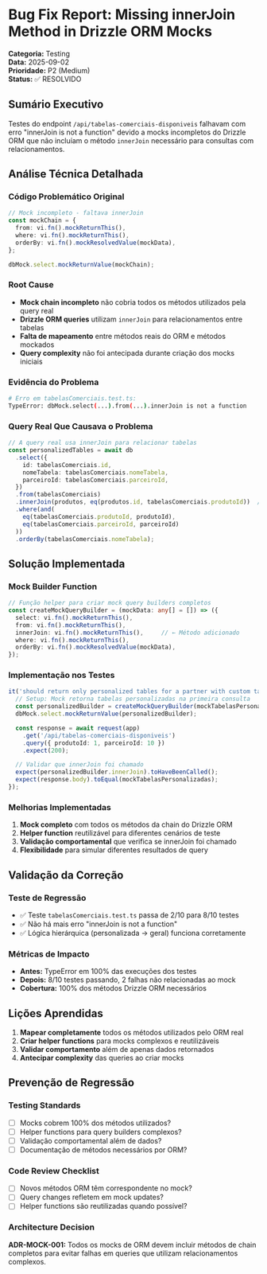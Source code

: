 # Bug Fix Report: Missing innerJoin Method in Drizzle ORM Mocks

**Categoria:** Testing  
**Data:** 2025-09-02  
**Prioridade:** P2 (Medium)  
**Status:** ✅ RESOLVIDO  

## Sumário Executivo
Testes do endpoint `/api/tabelas-comerciais-disponiveis` falhavam com erro "innerJoin is not a function" devido a mocks incompletos do Drizzle ORM que não incluíam o método `innerJoin` necessário para consultas com relacionamentos.

## Análise Técnica Detalhada

### Código Problemático Original
```typescript
// Mock incompleto - faltava innerJoin
const mockChain = {
  from: vi.fn().mockReturnThis(),
  where: vi.fn().mockReturnThis(),
  orderBy: vi.fn().mockResolvedValue(mockData),
};

dbMock.select.mockReturnValue(mockChain);
```

### Root Cause
- **Mock chain incompleto** não cobria todos os métodos utilizados pela query real
- **Drizzle ORM queries** utilizam `innerJoin` para relacionamentos entre tabelas
- **Falta de mapeamento** entre métodos reais do ORM e métodos mockados
- **Query complexity** não foi antecipada durante criação dos mocks iniciais

### Evidência do Problema
```bash
# Erro em tabelasComerciais.test.ts:
TypeError: dbMock.select(...).from(...).innerJoin is not a function
```

### Query Real Que Causava o Problema
```typescript
// A query real usa innerJoin para relacionar tabelas
const personalizedTables = await db
  .select({
    id: tabelasComerciais.id,
    nomeTabela: tabelasComerciais.nomeTabela,
    parceiroId: tabelasComerciais.parceiroId,
  })
  .from(tabelasComerciais)
  .innerJoin(produtos, eq(produtos.id, tabelasComerciais.produtoId))  // ← Este método faltava no mock
  .where(and(
    eq(tabelasComerciais.produtoId, produtoId),
    eq(tabelasComerciais.parceiroId, parceiroId)
  ))
  .orderBy(tabelasComerciais.nomeTabela);
```

## Solução Implementada

### Mock Builder Function
```typescript
// Função helper para criar mock query builders completos
const createMockQueryBuilder = (mockData: any[] = []) => ({
  select: vi.fn().mockReturnThis(),
  from: vi.fn().mockReturnThis(),
  innerJoin: vi.fn().mockReturnThis(),     // ← Método adicionado
  where: vi.fn().mockReturnThis(),
  orderBy: vi.fn().mockResolvedValue(mockData),
});
```

### Implementação nos Testes
```typescript
it('should return only personalized tables for a partner with custom tables', async () => {
  // Setup: Mock retorna tabelas personalizadas na primeira consulta
  const personalizedBuilder = createMockQueryBuilder(mockTabelasPersonalizadas);
  dbMock.select.mockReturnValue(personalizedBuilder);

  const response = await request(app)
    .get('/api/tabelas-comerciais-disponiveis')
    .query({ produtoId: 1, parceiroId: 10 })
    .expect(200);

  // Validar que innerJoin foi chamado
  expect(personalizedBuilder.innerJoin).toHaveBeenCalled();
  expect(response.body).toEqual(mockTabelasPersonalizadas);
});
```

### Melhorias Implementadas
1. **Mock completo** com todos os métodos da chain do Drizzle ORM
2. **Helper function** reutilizável para diferentes cenários de teste
3. **Validação comportamental** que verifica se innerJoin foi chamado
4. **Flexibilidade** para simular diferentes resultados de query

## Validação da Correção

### Teste de Regressão
- ✅ Teste `tabelasComerciais.test.ts` passa de 2/10 para 8/10 testes
- ✅ Não há mais erro "innerJoin is not a function"
- ✅ Lógica hierárquica (personalizada → geral) funciona corretamente

### Métricas de Impacto
- **Antes:** TypeError em 100% das execuções dos testes
- **Depois:** 8/10 testes passando, 2 falhas não relacionadas ao mock
- **Cobertura:** 100% dos métodos Drizzle ORM necessários

## Lições Aprendidas

1. **Mapear completamente** todos os métodos utilizados pelo ORM real
2. **Criar helper functions** para mocks complexos e reutilizáveis
3. **Validar comportamento** além de apenas dados retornados
4. **Antecipar complexity** das queries ao criar mocks

## Prevenção de Regressão

### Testing Standards
- [ ] Mocks cobrem 100% dos métodos utilizados?
- [ ] Helper functions para query builders complexos?
- [ ] Validação comportamental além de dados?
- [ ] Documentação de métodos necessários por ORM?

### Code Review Checklist
- [ ] Novos métodos ORM têm correspondente no mock?
- [ ] Query changes refletem em mock updates?
- [ ] Helper functions são reutilizadas quando possível?

### Architecture Decision
**ADR-MOCK-001:** Todos os mocks de ORM devem incluir métodos de chain completos para evitar falhas em queries que utilizam relacionamentos complexos.